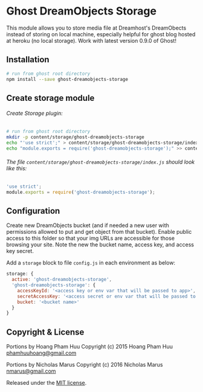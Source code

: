 # Ghost DreamObjects Storage

This module allows you to store media file at Dreamhost's DreamObects instead of storing on local machine, especially helpful for ghost blog hosted at heroku (no local storage). Work with latest version 0.9.0 of Ghost!

## Installation

```bash
# run from ghost root directory
npm install --save ghost-dreamobjects-storage
```

## Create storage module

###### Create Storage plugin:

```bash
# run from ghost root directory
mkdir -p content/storage/ghost-dreamobjects-storage
echo "'use strict';" > content/storage/ghost-dreamobjects-storage/index.js
echo "module.exports = require('ghost-dreamobjects-storage');" >> content/storage/ghost-dreamobjects-storage/index.js
```

###### The file `content/storage/ghost-dreamobjects-storage/index.js` should look like this:

```javascript
'use strict';
module.exports = require('ghost-dreamobjects-storage');
```

## Configuration

Create new DreamObjects bucket (and if needed a new user with permissions
allowed to put and get object from that bucket). Enable public access to this
folder so that your img URLs are accessible for those browsing your site.
Note the new the bucket name, access key, and access key secret.

Add a `storage` block to file `config.js` in each environment as below:

```javascript
storage: {
  active: 'ghost-dreamobjects-storage',
  'ghost-dreamobjects-storage': {
    accessKeyId: '<access key or env var that will be passed to app>',
    secretAccessKey: '<access secret or env var that will be passed to app>',
    bucket: '<bucket name>'
  }
}
```

## Copyright & License

Portions by Hoang Pham Huu Copyright (c) 2015 Hoang Pham Huu <phamhuuhoang@gmail.com>

Portions by Nicholas Marus Copyright (c) 2016 Nicholas Marus <nmarus@gmail.com>

Released under the [MIT license](https://github.com/muzix/ghost-s3/blob/master/LICENSE).
